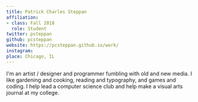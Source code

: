```yaml
---
title: Patrick Charles Steppan
affiliation:
- class: Fall 2018
  role: Student
twitter: psteppan
github: pcsteppan
website: https://pcsteppan.github.io/work/
instagram:
place: Chicago, IL
---
```

I'm an artist / designer and programmer fumbling with old and new media. I like gardening and cooking, reading and typography, and games and coding. I help lead a computer science club and help make a visual arts journal at my college.
